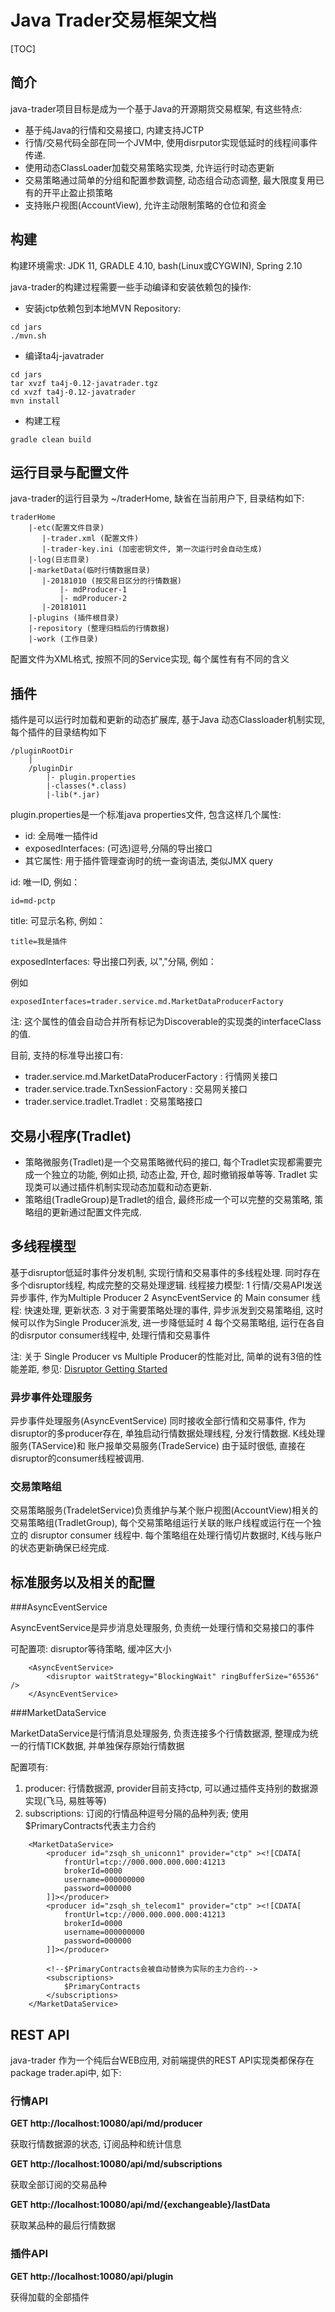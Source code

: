 # Java Trader交易框架文档

[TOC]

## 简介
java-trader项目目标是成为一个基于Java的开源期货交易框架, 有这些特点:
+ 基于纯Java的行情和交易接口, 内建支持JCTP
+ 行情/交易代码全部在同一个JVM中, 使用disrputor实现低延时的线程间事件传递.
+ 使用动态ClassLoader加载交易策略实现类, 允许运行时动态更新
+ 交易策略通过简单的分组和配置参数调整, 动态组合动态调整, 最大限度复用已有的开平止盈止损策略
+ 支持账户视图(AccountView), 允许主动限制策略的仓位和资金

## 构建
构建环境需求: JDK 11, GRADLE 4.10, bash(Linux或CYGWIN), Spring 2.10

java-trader的构建过程需要一些手动编译和安装依赖包的操作:
+ 安装jctp依赖包到本地MVN Repository:

```
cd jars
./mvn.sh
```

+ 编译ta4j-javatrader

```
cd jars
tar xvzf ta4j-0.12-javatrader.tgz
cd xvzf ta4j-0.12-javatrader
mvn install
```

+ 构建工程

```
gradle clean build
```

## 运行目录与配置文件

java-trader的运行目录为 ~/traderHome, 缺省在当前用户下, 目录结构如下:

```
traderHome
    |-etc(配置文件目录)
       |-trader.xml (配置文件)
       |-trader-key.ini (加密密钥文件, 第一次运行时会自动生成)
    |-log(日志目录)
    |-marketData(临时行情数据目录)
       |-20181010 (按交易日区分的行情数据)
           |- mdProducer-1
           |- mdProducer-2
       |-20181011
    |-plugins (插件根目录)
    |-repository (整理归档后的行情数据)
    |-work (工作目录)
```

配置文件为XML格式, 按照不同的Service实现, 每个属性有有不同的含义

## 插件

插件是可以运行时加载和更新的动态扩展库, 基于Java 动态Classloader机制实现, 每个插件的目录结构如下

```
/pluginRootDir
    |
    /pluginDir
        |- plugin.properties
        |-classes(*.class)
        |-lib(*.jar)
```

plugin.properties是一个标准java properties文件, 包含这样几个属性:
* id: 全局唯一插件id
* exposedInterfaces: (可选)逗号,分隔的导出接口
* 其它属性: 用于插件管理查询时的统一查询语法, 类似JMX query

id: 唯一ID, 例如：

```
id=md-pctp
```

title: 可显示名称, 例如：

```
title=我是插件
```

exposedInterfaces: 导出接口列表, 以","分隔, 例如：

例如

```
exposedInterfaces=trader.service.md.MarketDataProducerFactory
```
注: 这个属性的值会自动合并所有标记为Discoverable的实现类的interfaceClass的值.


目前, 支持的标准导出接口有:
* trader.service.md.MarketDataProducerFactory : 行情网关接口
* trader.service.trade.TxnSessionFactory : 交易网关接口
* trader.service.tradlet.Tradlet : 交易策略接口

## 交易小程序(Tradlet)
* 策略微服务(Tradlet)是一个交易策略微代码的接口, 每个Tradlet实现都需要完成一个独立的功能, 例如止损, 动态止盈, 开仓, 超时撤销报单等等. Tradlet 实现类可以通过插件机制实现动态加载和动态更新.
* 策略组(TradleGroup)是Tradlet的组合, 最终形成一个可以完整的交易策略, 策略组的更新通过配置文件完成.

## 多线程模型
基于disruptor低延时事件分发机制, 实现行情和交易事件的多线程处理. 同时存在多个disruptor线程, 构成完整的交易处理逻辑.
线程接力模型:
1 行情/交易API发送异步事件, 作为Multiple Producer
2 AsyncEventService 的 Main consumer 线程: 快速处理, 更新状态.
3 对于需要策略处理的事件, 异步派发到交易策略组, 这时候可以作为Single Producer派发, 进一步降低延时
4 每个交易策略组, 运行在各自的disrputor consumer线程中, 处理行情和交易事件

注: 关于 Single Producer vs Multiple Producer的性能对比, 简单的说有3倍的性能差距, 参见: [Disruptor Getting Started](https://github.com/LMAX-Exchange/disruptor/wiki/Getting-Started)

### 异步事件处理服务
异步事件处理服务(AsyncEventService) 同时接收全部行情和交易事件, 作为disruptor的多producer存在, 单独启动行情数据处理线程, 分发行情数据.
K线处理服务(TAService)和 账户报单交易服务(TradeService) 由于延时很低, 直接在disruptor的consumer线程被调用.

### 交易策略组
交易策略服务(TradeletService)负责维护与某个账户视图(AccountView)相关的交易策略组(TradletGroup), 每个交易策略组运行关联的账户线程或运行在一个独立的 disruptor consumer 线程中. 每个策略组在处理行情切片数据时, K线与账户的状态更新确保已经完成.

## 标准服务以及相关的配置

###AsyncEventService

AsyncEventService是异步消息处理服务, 负责统一处理行情和交易接口的事件 

可配置项: disruptor等待策略, 缓冲区大小 
```
    <AsyncEventService>
		<disruptor waitStrategy="BlockingWait" ringBufferSize="65536" />
    </AsyncEventService>
```

###MarketDataService

MarketDataService是行情消息处理服务, 负责连接多个行情数据源, 整理成为统一的行情TICK数据, 并单独保存原始行情数据

配置项有:
1. producer: 行情数据源, provider目前支持ctp, 可以通过插件支持别的数据源实现(飞马, 易胜等等)
2. subscriptions: 订阅的行情品种逗号分隔的品种列表; 使用 $PrimaryContracts代表主力合约

```
	<MarketDataService>
	    <producer id="zsqh_sh_uniconn1" provider="ctp" ><![CDATA[
			frontUrl=tcp://000.000.000.000:41213
			brokerId=0000
			username=000000000
			password=000000
	    ]]></producer>
	    <producer id="zsqh_sh_telecom1" provider="ctp" ><![CDATA[
			frontUrl=tcp://000.000.000.000:41213
			brokerId=0000
			username=000000000
			password=000000
	    ]]></producer>

		<!--$PrimaryContracts会被自动替换为实际的主力合约-->
	    <subscriptions>
	    	$PrimaryContracts
	    </subscriptions>
	</MarketDataService>
```


## REST API
java-trader 作为一个纯后台WEB应用, 对前端提供的REST API实现类都保存在 package trader.api中, 如下:


### 行情API

**GET http://localhost:10080/api/md/producer**

获取行情数据源的状态, 订阅品种和统计信息


**GET http://localhost:10080/api/md/subscriptions**

获取全部订阅的交易品种


**GET http://localhost:10080/api/md/{exchangeable}/lastData**

获取某品种的最后行情数据

### 插件API

**GET http://localhost:10080/api/plugin**

获得加载的全部插件
